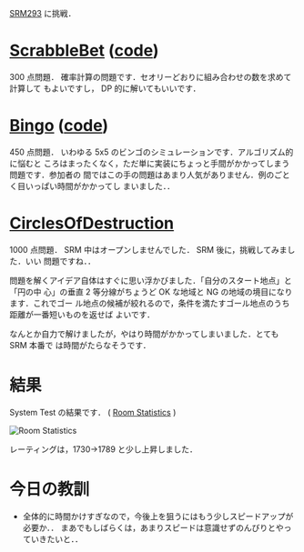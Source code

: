 <!--
title: SRM293 - ビンゴ
date: 2006-03-27
-->

[SRM293](http://www.topcoder.com/stat?c=round_overview&rd=9814) に挑戦．

# [ScrabbleBet](http://www.topcoder.com/stat?c=problem_statement&pm=6116&rd=9814) ([code](http://www.topcoder.com/stat?c=problem_solution&rm=247899&rd=9814&pm=6116&cr=15632820))

300 点問題． 確率計算の問題です．セオリーどおりに組み合わせの数を求めて計算して
もよいですし， DP 的に解いてもいいです．

# [Bingo](http://www.topcoder.com/stat?c=problem_statement&pm=4499&rd=9814) ([code](http://www.topcoder.com/stat?c=problem_solution&rm=247899&rd=9814&pm=4499&cr=15632820))

450 点問題． いわゆる 5x5 のビンゴのシミュレーションです．アルゴリズム的に悩むと
ころはまったくなく，ただ単に実装にちょっと手間がかかってしまう問題です．参加者の
間ではこの手の問題はあまり人気がありません．例のごとく目いっぱい時間がかかってし
まいました．．

# [CirclesOfDestruction](http://www.topcoder.com/stat?c=problem_statement&pm=5877&rd=9814)

1000 点問題． SRM 中はオープンしませんでした． SRM 後に，挑戦してみました．いい
問題ですね．．

問題を解くアイデア自体はすぐに思い浮かびました．「自分のスタート地点」と「円の中
心」の垂直 2 等分線がちょうど OK な地域と NG の地域の境目になります．これでゴー
ル地点の候補が絞れるので，条件を満たすゴール地点のうち距離が一番短いものを返せば
よいです．

なんとか自力で解けましたが，やはり時間がかかってしまいました．とても SRM 本番で
は時間がたらなそうです．

# 結果

System Test の結果です． (
[Room Statistics](http://www.topcoder.com/stat?c=coder_room_stats&cr=15632820&rd=9814&rm=247899)
)

![Room Statistics](http://static.flickr.com/46/119843209_7e198f2c59_o.png)

レーティングは，1730-&gt;1789 と少し上昇しました．

# 今日の教訓

- 全体的に時間かけすぎなので，今後上を狙うにはもう少しスピードアップが必要か．．
  まあでもしばらくは，あまりスピードは意識せずのんびりとやっていきたいと．．
